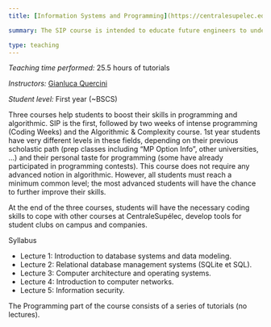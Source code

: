 ```yaml
---
title: [Information Systems and Programming](https://centralesupelec.edunao.com/course/view.php?id=3447)

summary: The SIP course is intended to educate future engineers to understand and master the IT tools and information systems they will be confronted with in their career, as well as build their skills to properly design and write code. The course is composed of two main parts, Information Systems and Programming, the second focusing on the Python language.

type: teaching
---
```


*Teaching time performed:* 25.5 hours of tutorials

*Instructors:* [Gianluca Quercini](https://gquercini.github.io/)

*Student level:* First year (~BSCS)

Three courses help students to boost their skills in programming and algorithmic. SIP is the first, followed by two weeks of intense programming (Coding Weeks) and the Algorithmic & Complexity course. 1st year students have very different levels in these fields, depending on their previous scholastic path (prep classes including “MP Option Info”, other universities, ...) and their personal taste for programming (some have already participated in programming contests). This course does not require any advanced notion in algorithmic. However, all students must reach a minimum common level; the most advanced students will have the chance to further improve their skills.

At the end of the three courses, students will have the necessary coding skills to cope with other courses at CentraleSupélec, develop tools for student clubs on campus and companies.

Syllabus

- Lecture 1: Introduction to database systems and data modeling.
- Lecture 2: Relational database management systems (SQLite et SQL).
- Lecture 3: Computer architecture and operating systems.
- Lecture 4: Introduction to computer networks.
- Lecture 5: Information security.

The Programming part of the course consists of a series of tutorials (no lectures).

